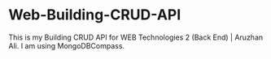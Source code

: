 # Web-Building-CRUD-API
This is my Building CRUD API for WEB Technologies 2 (Back End) | Aruzhan Ali.
I am using MongoDBCompass.
